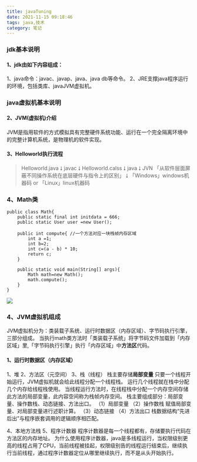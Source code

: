 ```yaml
---
title: javaTuning
date: 2021-11-15 09:18:46
tags: java,技术
category: 笔记
---
```

### jdk基本说明
#### 1、jdk由如下内容组成：
1、java命令：javac、javap、java、java db等命令。
2、JRE支撑java程序运行的环境，包括类库、javaJVM虚拟机。
### java虚拟机基本说明
#### 2、JVM(虚拟机)介绍
JVM是指用软件的方式模拟具有完整硬件系统功能、运行在一个完全隔离环境中的完整计算机系统，是物理机的软件实现。
#### 3、Helloworld执行流程
> Helloworld.java
> ⭣
> javac
> ⭣
> Helloworld.calss
> ⭣
> java
> ⭣
> JVN 「从软件层面屏蔽不同操作系统在底层硬件与指令上的区别」
> ⭣
> 「Windows」windows机器码 or 「Linux」linux机器码
### 4、Math类
```
public class Math{
	public static final int initdata = 666;
	public static User user =new User();
	
	public int compute{ //一个方法对应一块栈帧内存区域
		int a =1;
		int b=2;
		int c=(a - b) * 10;
		return c;
	}
	
	public static void main(String[] args){
		Math math=new Math();
		math.compute();
	}
}
```
![](https://preview.cloud.189.cn/image/imageAction?param=654E72CBF5F80CFCCCEB6C3CF76A753D6617BE65C27CDF426F8A10EFDD629F857C93BF8AD4828B529ED65339A02C7ADEFB99A88A961A89593B372AB03BB63CED4DFAE6A89154C9DA43E826745286C62EBE4215F3469A117A2DA32260C296156B09DD08473ABFE722206FA73F5470897C731BB29E)
### 4、JVM虚拟机组成
JVM虚拟机分为：类装载子系统、运行时数据区（内存区域）、字节码执行引擎，三部分组成。
当执行math类方法时「类装载子系统」将字节码文件加载到「内存区域」里,「字节码执行引擎」执行「内存区域」中**方法区**代码。
#### 1、运行时数据区（内存区域）
1、堆
2、方法区（元空间）
3、栈（线程）
栈主要存储**局部变量**
只要一个线程开始运行，JVM虚拟机就会给此线程分配一个线程栈。
运行几个线程就在栈中分配几个内存给线程栈使用。
当线程运行方法时，在线程栈中分配一个内存空间存储此方法的局部变量，此内容空间称为栈帧内存空间。
栈主要组成部分：局部变量、操作数栈、动态链接、方法出口。
	（1）局部变量
	（2）操作数栈
		 赋值局部变量、对局部变量进行述职计算。
	（3）动态链接
	（4）方法出口
栈数据结构“先进后出”与程序嵌套调用的逻辑顺序相匹配。

4、本地方法栈
5、程序计数器
程序计数器是每一个线程都有，存储要执行代码在方法区的内存地址。
为什么使用程序计数器，java是多线程运行，当权限级别更高的线程占用了CPU，当前线程被挂起，权限级别告的线程运行结束后，继续执行当前线程，通过程序计数器定位从哪里继续执行，而不是从头开始执行。



